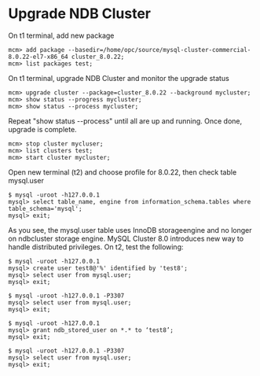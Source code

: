 # Upgrade NDB Cluster
On t1 terminal, add new package
```
mcm> add package --basedir=/home/opc/source/mysql-cluster-commercial-8.0.22-el7-x86_64 cluster_8.0.22;
mcm> list packages test;
```
On t1 terminal, upgrade NDB Cluster and monitor the upgrade status
```
mcm> upgrade cluster --package=cluster_8.0.22 --background mycluster;
mcm> show status --progress mycluster;
mcm> show status --process mycluster;
```
Repeat "show status --process" until all are up and running. Once done, upgrade is complete.
```
mcm> stop cluster mycluser;
mcm> list clusters test;
mcm> start cluster mycluster;
```
Open new terminal (t2) and choose profile for 8.0.22, then check table mysql.user
```
$ mysql -uroot -h127.0.0.1
mysql> select table_name, engine from information_schema.tables where table_schema='mysql';
mysql> exit;
```
As you see, the mysql.user table uses InnoDB storageengine and no longer on ndbcluster storage engine. MySQL Cluster 8.0 introduces new way to handle distributed privileges. On t2, test the following:
```
$ mysql -uroot -h127.0.0.1
mysql> create user test8@'%' identified by 'test8';
mysql> select user from mysql.user;
mysql> exit;

$ mysql -uroot -h127.0.0.1 -P3307
mysql> select user from mysql.user;
mysql> exit;

$ mysql -uroot -h127.0.0.1 
mysql> grant ndb_stored_user on *.* to ‘test8’;
mysql> exit;

$ mysql -uroot -h127.0.0.1 -P3307
mysql> select user from mysql.user;
mysql> exit;
```

